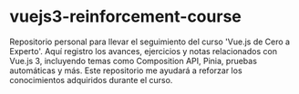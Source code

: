 # vuejs3-reinforcement-course
Repositorio personal para llevar el seguimiento del curso 'Vue.js de Cero a Experto'. Aquí registro los avances, ejercicios y notas relacionados con Vue.js 3, incluyendo temas como Composition API, Pinia, pruebas automáticas y más. Este repositorio me ayudará a reforzar los conocimientos adquiridos durante el curso.
